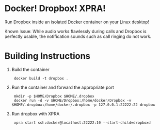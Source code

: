 Docker! Dropbox! XPRA!
==========================

Run Dropbox inside an isolated [Docker](http://www.docker.io) container on your Linux desktop!

Known Issue: While audio works flawlessly during calls and Dropbox is perfectly usable, the notification sounds such as call ringing do not work.


Building Instructions
=====================

1. Build the container

        docker build -t dropbox .

2. Run the container and forward the appropriate port

        mkdir -p $HOME/Dropbox $HOME/.dropbox
        docker run -d -v $HOME/Dropbox:/home/docker/Dropbox -v $HOME/.dropbox:/home/docker/.dropbox -p 127.0.0.1:22222:22 dropbox

3. Run dropbox with XPRA

        xpra start ssh:docker@localhost:22222:10 --start-child=dropboxd

